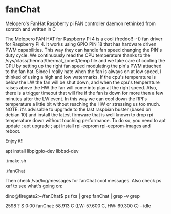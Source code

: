 # fanChat
Melopero's FanHat Raspberry pi FAN controller daemon rethinked from scratch and written in C

The Melopero FAN HAT for Raspberry Pi 4 is a cool (freddo!! :-)) fan driver for Raspberry Pi 4. It works using GPIO PIN 18 that has
hardware driven PWM capabilities. This way they can handle fan speed changing the PIN's duty cycle.
We continuously read the CPU temperature thanks to the /sys/class/thermal/thermal_zone0/temp file and we take care of cooling
the CPU by setting up the right fan speed modulating the pin's PWM attached to the fan hat.
Since I really hate when the fan is always on at low speed, I thinked of using a high and low watermarks.
If the cpu's temperature is below the LW the fan will be shut down, and when the cpu's temperature raises above the HW the fan
will come into play at the right speed. Also, there is a trigger timeout that will fire if the fan is down for more then a few minutes
after the LW event. In this way we can cool down the RPI's temperature a little bit without reaching the HW or stressing us too much.
NOTE: it's advisable to upgrade to the last raspbian buster (based on debian 10) and install the latest firmware that is well known to
drop rpi temperature down without touching performance. To do so, you need to apt update ; apt upgrade ; apt install rpi-eeprom rpi-eeprom-images
and reboot.

Enjoy it!!

apt install libpigpio-dev libbsd-dev

./make.sh

./fanChat

Then check /var/log/messages for fanChat cool messages.
Also check ps xaf to see what's going on:

dino@firegate2:~/fanChat$ ps fxa | grep fanChat | grep -v grep

 2598 ?        S      0:00 fanChat: 58.913 C (LW: 57.600 C, HW: 69.300 C) - idle

